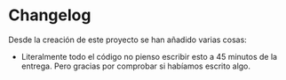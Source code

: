 # Changelog

Desde la creación de este proyecto se han añadido varias cosas:

- Literalmente todo el código no pienso escribir esto a 45 minutos de la entrega. Pero gracias por comprobar si habíamos escrito algo.